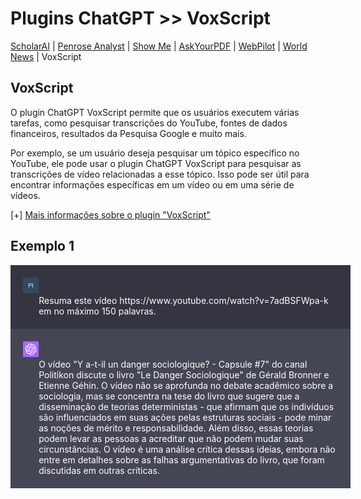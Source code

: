 # Plugins ChatGPT >> VoxScript

[ScholarAI](scholarai.md) | [Penrose Analyst](penrose.md) | [Show Me](showme.md) | [AskYourPDF](askyourpdf.md) | [WebPilot](webpilot.md) | [World News](worldnews.md) | VoxScript

## VoxScript

O plugin ChatGPT VoxScript permite que os usuários executem várias tarefas, como pesquisar transcrições do YouTube, fontes de dados financeiros, resultados da Pesquisa Google e muito mais.

Por exemplo, se um usuário deseja pesquisar um tópico específico no YouTube, ele pode usar o plugin ChatGPT VoxScript para pesquisar as transcrições de vídeo relacionadas a esse tópico. Isso pode ser útil para encontrar informações específicas em um vídeo ou em uma série de vídeos.

[+] [Mais informações sobre o plugin "VoxScript"](https://roihacks.com/voxscript-chatgpt-plugin/)

## Exemplo 1

<div style="width:100%; float:left; background-color:#343541; color:white; padding:20px; margin: 0;">
<div style="width:5%; float:left; padding-right:20px;"><img src="../imagens/PI.png"></div>
<div style="width:95%; float:right">Resuma este vídeo https://www.youtube.com/watch?v=7adBSFWpa-k em no máximo 150 palavras.</div>
</div>

<div style="width:100%; float:left; background-color:#444654; color:white; padding:20px; margin: 0; margin-bottom: 20px;">
<div style="width:5%; float:left; padding-right:20px;"><img src="../imagens/openai.png"></div>
<div style="width:95%; float:right">O vídeo "Y a-t-il un danger sociologique? - Capsule #7" do canal Politikon discute o livro "Le Danger Sociologique" de Gérald Bronner e Etienne Géhin. O vídeo não se aprofunda no debate acadêmico sobre a sociologia, mas se concentra na tese do livro que sugere que a disseminação de teorias deterministas - que afirmam que os indivíduos são influenciados em suas ações pelas estruturas sociais - pode minar as noções de mérito e responsabilidade. Além disso, essas teorias podem levar as pessoas a acreditar que não podem mudar suas circunstâncias. O vídeo é uma análise crítica dessas ideias, embora não entre em detalhes sobre as falhas argumentativas do livro, que foram discutidas em outras críticas.</div>
</div>
